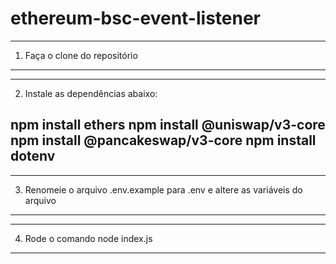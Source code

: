 # ethereum-bsc-event-listener

--------------------------------------
1. Faça o clone do repositório
--------------------------------------

--------------------------------------
2. Instale as dependências abaixo:

npm install ethers
npm install @uniswap/v3-core
npm install @pancakeswap/v3-core
npm install dotenv
--------------------------------------

--------------------------------------
3. Renomeie o arquivo .env.example
   para .env e altere as variáveis do arquivo
--------------------------------------

--------------------------------------
4. Rode o comando node index.js
--------------------------------------

